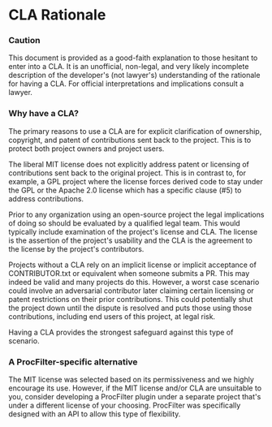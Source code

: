 
# CLA Rationale

### Caution

This document is provided as a good-faith explanation to those hesitant to enter into a CLA. It is an unofficial, non-legal, and very likely incomplete description of the developer's (not lawyer's) understanding of the rationale for having a CLA. For official interpretations and implications consult a lawyer.

### Why have a CLA?

The primary reasons to use a CLA are for explicit clarification of ownership, copyright, and patent of contributions sent back to the project. This is to protect both project owners and project users.

The liberal MIT license does not explicitly address patent or licensing of contributions sent back to the original project. This is in contrast to, for example, a GPL project where the license forces derived code to stay under the GPL or the Apache 2.0 license which has a specific clause (#5) to address contributions.

Prior to any organization using an open-source project the legal implications of doing so should be evaluated by a qualified legal team. This would typically include examination of the project's license and CLA. The license is the assertion of the project's usability and the CLA is the agreement to the license by the project's contributors.

Projects without a CLA rely on an implicit license or implicit acceptance of CONTRIBUTOR.txt or equivalent when someone submits a PR. This may indeed be valid and many projects do this. However, a worst case scenario could involve an adversarial contributor later claiming certain licensing or patent restrictions on their prior contributions. This could potentially shut the project down until the dispute is resolved and puts those using those contributions, including end users of this project, at legal risk.

Having a CLA provides the strongest safeguard against this type of scenario.

### A ProcFilter-specific alternative

The MIT license was selected based on its permissiveness and we highly encourage its use. However, if the MIT license and/or CLA are unsuitable to you, consider developing a ProcFilter plugin under a separate project that's under a different license of your choosing. ProcFilter was specifically designed with an API to allow this type of flexibility.
